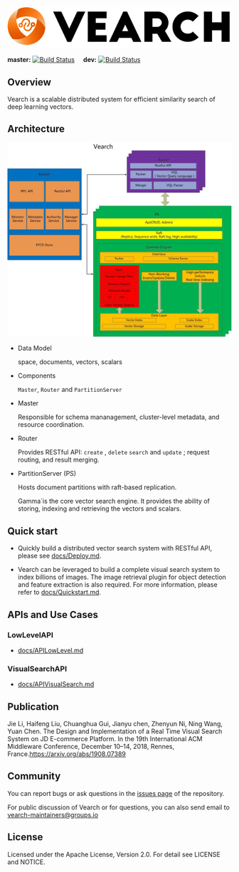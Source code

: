 <div align="center">
  <img src="docs/img/vearch_logo.png">
</div>

**master:** [![Build Status](https://travis-ci.org/vearch/vearch.svg?branch=master)](https://travis-ci.org/vearch/vearch)  &nbsp;&nbsp;&nbsp; **dev:** [![Build Status](https://travis-ci.org/vearch/vearch.svg?branch=dev)](https://travis-ci.org/vearch/vearch)
## Overview

Vearch is a scalable distributed system for efficient similarity search of deep learning vectors. 


## Architecture

![arc](docs/img/VearchArch.jpg)

* Data Model

  space, documents, vectors, scalars

* Components

  `Master`, `Router` and `PartitionServer` 

* Master 

  Responsible for schema mananagement, cluster-level metadata, and resource coordination. 
  
* Router

  Provides RESTful API: `create`  , `delete`  `search` and `update` ; request routing, and result merging. 

* PartitionServer (PS)

  Hosts document partitions with raft-based replication.

  Gamma`is the core vector search engine. It provides the ability of storing, indexing and retrieving the vectors and scalars.


## Quick start

* Quickly build a distributed vector search system with RESTful API, please see [docs/Deploy.md](docs/Deploy.md).


* Vearch can be leveraged to build a complete visual search system to index billions of images. The image retrieval plugin for object detection and feature extraction is also required. For more information, please refer to [docs/Quickstart.md](docs/Quickstart.md).


## APIs and Use Cases


### LowLevelAPI
* [docs/APILowLevel.md](docs/APILowLevel.md)


### VisualSearchAPI
* [docs/APIVisualSearch.md](docs/APIVisualSearch.md)


## Publication
Jie Li, Haifeng Liu, Chuanghua Gui, Jianyu chen, Zhenyun Ni, Ning Wang, Yuan Chen. The Design and Implementation of a Real Time Visual Search System on JD E-commerce Platform. In the 19th International ACM Middleware Conference, December 10–14, 2018, Rennes, France.https://arxiv.org/abs/1908.07389


## Community
You can report bugs or ask questions in the [issues page](https://github.com/vearch/vearch/issues) of the repository.

For public discussion of Vearch or for questions, you can also send email to vearch-maintainers@groups.io


## License
Licensed under the Apache License, Version 2.0. For detail see LICENSE and NOTICE.
